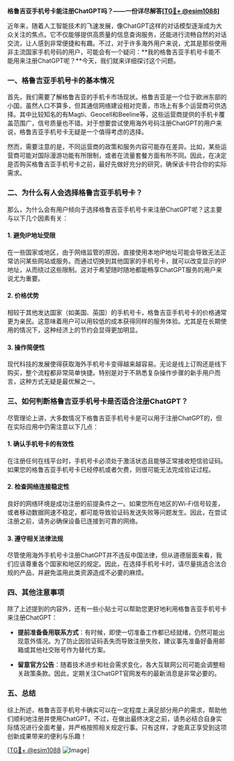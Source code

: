 **格鲁吉亚手机号卡能注册ChatGPT吗？——一份详尽解答[[TG💪+ @esim1088](https://t.me/s/esim1088)]**

近年来，随着人工智能技术的飞速发展，像ChatGPT这样的对话模型逐渐成为大众关注的焦点。它不仅能够提供高质量的信息查询服务，还能进行流畅自然的对话交流，让人感到非常便捷和有趣。不过，对于许多海外用户来说，尤其是那些使用非主流国家手机号码的用户，可能会有一个疑问：**我的格鲁吉亚手机号卡能不能用来注册ChatGPT呢？**今天，我们就来详细探讨这个问题。

### 一、格鲁吉亚手机号卡的基本情况

首先，我们需要了解格鲁吉亚的手机卡市场现状。格鲁吉亚是一个位于欧洲东部的小国，虽然人口不算多，但其通信网络建设相对完善，市场上有多个运营商可供选择。其中比较知名的有Magti、Geocell和Beeline等，这些运营商提供的手机卡覆盖范围广，信号质量也不错。对于想要尝试使用海外号码注册ChatGPT的用户来说，格鲁吉亚手机号卡无疑是一个值得考虑的选择。

然而，需要注意的是，不同运营商的政策和服务内容可能存在差异。比如，某些运营商可能对国际漫游功能有所限制，或者在流量套餐方面有所不同。因此，在决定是否购买格鲁吉亚手机号卡之前，最好先做好充分的研究，确保该卡符合你的实际需求。

### 二、为什么有人会选择格鲁吉亚手机号卡？

那么，为什么会有用户倾向于选择格鲁吉亚手机号卡来注册ChatGPT呢？这主要与以下几个因素有关：

#### 1. **避免IP地址受限**
   在一些国家或地区，由于网络监管的原因，直接使用本地IP地址可能会导致无法正常访问某些网站或服务。而通过切换到其他国家的手机号卡，就可以改变显示的IP地址，从而绕过这些限制。这对于希望随时随地都能畅享ChatGPT服务的用户来说尤为重要。

#### 2. **价格优势**
   相较于其他发达国家（如美国、英国）的手机号卡，格鲁吉亚手机号卡的价格通常更为亲民。这意味着用户可以用较低的成本获得同样的服务体验。尤其是在长期使用的情况下，这种经济上的节约会显得更加明显。

#### 3. **操作简便性**
   现代科技的发展使得获取海外手机号卡变得越来越容易。无论是线上订购还是线下购买，整个流程都非常简单快捷。特别是对于不熟悉复杂操作步骤的新手用户而言，这种方式无疑是最优解之一。

### 三、如何判断格鲁吉亚手机号卡是否适合注册ChatGPT？

尽管理论上讲，大多数情况下格鲁吉亚手机号卡是可以用于注册ChatGPT的，但在实际应用中仍需注意以下几点：

#### 1. **确认手机号卡的有效性**
   在注册任何在线平台时，手机号卡必须处于激活状态且能够正常接收短信验证码。如果您的格鲁吉亚手机号卡已经停机或者欠费，则很可能无法完成验证过程。

#### 2. **检查网络连接稳定性**
   良好的网络环境是成功注册的前提条件之一。如果您所在地区的Wi-Fi信号较差，或者移动数据网速不稳定，都可能导致验证码发送失败等问题发生。因此，在尝试注册之前，请务必确保设备已连接到可靠的网络。

#### 3. **遵守相关法律法规**
   尽管使用海外手机号卡注册ChatGPT并不违反中国法律，但从道德层面来看，我们应该尊重各个国家和地区的规定。因此，在选择手机号卡时，请尽量挑选合法合规的产品，并避免滥用此类资源造成不必要的麻烦。

### 四、其他注意事项

除了上述提到的内容外，还有一些小贴士可以帮助您更好地利用格鲁吉亚手机号卡来注册ChatGPT：

- **提前准备备用联系方式**：有时候，即使一切准备工作都已经就绪，仍然可能出现意外情况。为了防止因验证码丢失而导致注册失败，建议事先准备好备用邮箱或其他社交账号作为替代方案。
  
- **留意官方公告**：随着技术进步和社会需求变化，各大互联网公司可能会调整相关政策条款。因此，定期关注ChatGPT官网发布的最新消息是非常必要的。

### 五、总结

综上所述，格鲁吉亚手机号卡确实可以在一定程度上满足部分用户的需求，帮助他们顺利地注册并使用ChatGPT。不过，在做出最终决定之前，请务必结合自身实际情况进行全面考量，并严格按照相关规定行事。只有这样，才能真正享受到这项创新成果带来的便利与乐趣！

[[TG💪+ @esim1088](https://t.me/s/esim1088) ![Image](https://i.postimg.cc/4NQfJmqS/Snipaste-2025-05-13-00-14-12.png)]